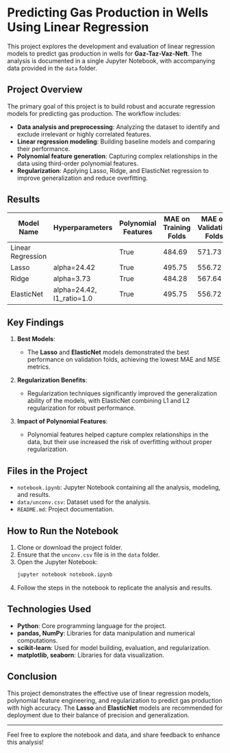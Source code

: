 
# Predicting Gas Production in Wells Using Linear Regression

This project explores the development and evaluation of linear regression models to predict gas production in wells for **Gaz-Taz-Vaz-Neft**. The analysis is documented in a single Jupyter Notebook, with accompanying data provided in the `data` folder.

## Project Overview

The primary goal of this project is to build robust and accurate regression models for predicting gas production. The workflow includes:
- **Data analysis and preprocessing**: Analyzing the dataset to identify and exclude irrelevant or highly correlated features.
- **Linear regression modeling**: Building baseline models and comparing their performance.
- **Polynomial feature generation**: Capturing complex relationships in the data using third-order polynomial features.
- **Regularization**: Applying Lasso, Ridge, and ElasticNet regression to improve generalization and reduce overfitting.

## Results

| Model Name          | Hyperparameters           | Polynomial Features | MAE on Training Folds | MAE on Validation Folds | MSE on Training Folds | MSE on Validation Folds |
|---------------------|---------------------------|----------------------|------------------------|-------------------------|------------------------|-------------------------|
| Linear Regression   |                           | True                 | 484.69                | 571.73                 | 379,123.16            | 528,466.46             |
| Lasso               | alpha=24.42               | True                 | 495.75                | 556.72                 | 400,220.99            | 512,196.10             |
| Ridge               | alpha=3.73                | True                 | 484.28                | 567.64                 | 384,697.02            | 538,915.26             |
| ElasticNet          | alpha=24.42, l1_ratio=1.0 | True                 | 495.75                | 556.72                 | 400,220.99            | 512,196.10             |

## Key Findings

1. **Best Models**:
   - The **Lasso** and **ElasticNet** models demonstrated the best performance on validation folds, achieving the lowest MAE and MSE metrics.

2. **Regularization Benefits**:
   - Regularization techniques significantly improved the generalization ability of the models, with ElasticNet combining L1 and L2 regularization for robust performance.

3. **Impact of Polynomial Features**:
   - Polynomial features helped capture complex relationships in the data, but their use increased the risk of overfitting without proper regularization.

## Files in the Project

- `notebook.ipynb`: Jupyter Notebook containing all the analysis, modeling, and results.
- `data/unconv.csv`: Dataset used for the analysis.
- `README.md`: Project documentation.

## How to Run the Notebook

1. Clone or download the project folder.
2. Ensure that the `unconv.csv` file is in the `data` folder.
3. Open the Jupyter Notebook:
   ```bash
   jupyter notebook notebook.ipynb
   ```
4. Follow the steps in the notebook to replicate the analysis and results.

## Technologies Used

- **Python**: Core programming language for the project.
- **pandas, NumPy**: Libraries for data manipulation and numerical computations.
- **scikit-learn**: Used for model building, evaluation, and regularization.
- **matplotlib, seaborn**: Libraries for data visualization.

## Conclusion

This project demonstrates the effective use of linear regression models, polynomial feature engineering, and regularization to predict gas production with high accuracy. The **Lasso** and **ElasticNet** models are recommended for deployment due to their balance of precision and generalization.

---

Feel free to explore the notebook and data, and share feedback to enhance this analysis!
